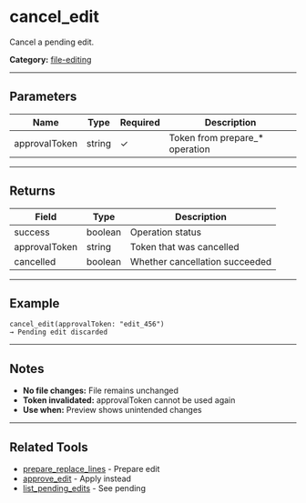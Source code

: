 ﻿# cancel_edit

Cancel a pending edit.

**Category:** [file-editing](INDEX.md)

---

## Parameters

| Name | Type | Required | Description |
|------|------|----------|-------------|
| approvalToken | string | ✓ | Token from prepare_* operation |

---

## Returns

| Field | Type | Description |
|-------|------|-------------|
| success | boolean | Operation status |
| approvalToken | string | Token that was cancelled |
| cancelled | boolean | Whether cancellation succeeded |

---

## Example

```
cancel_edit(approvalToken: "edit_456")
→ Pending edit discarded
```

---

## Notes

- **No file changes:** File remains unchanged
- **Token invalidated:** approvalToken cannot be used again
- **Use when:** Preview shows unintended changes

---

## Related Tools

- [prepare_replace_lines](prepare_replace_lines.md) - Prepare edit
- [approve_edit](approve_edit.md) - Apply instead
- [list_pending_edits](list_pending_edits.md) - See pending